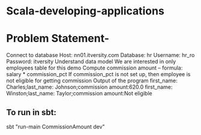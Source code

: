 # Scala-developing-applications
# Problem Statement-
Connect to database
Host: nn01.itversity.com
Database: hr
Username: hr_ro
Password: itversity
Understand data model
We are interested in only employees table for this demo
Compute commission amount – formula: salary * commission_pct
If commission_pct is not set up, then employee is not eligible for getting commission
Output of the program
first_name: Charles;last_name: Johnson;commission amount:620.0
first_name: Winston;last_name: Taylor;commission amount:Not eligible



To run in sbt:
--------------
sbt "run-main CommissionAmount dev"
